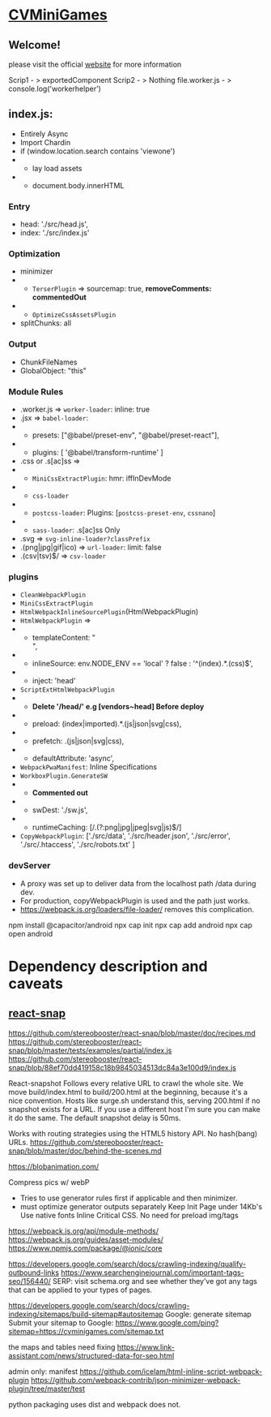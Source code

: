 # <a href="https://karpatic.github.io/CVminiGames.github.io/">CVMiniGames</a>

## Welcome! 

please visit the official [website](https://cvminigames.com/) for more information

Scrip1 - > exportedComponent
Scrip2 - > Nothing
file.worker.js - > console.log('workerhelper')

## index.js: 
- Entirely Async  
- Import Chardin
- if (window.location.search contains 'viewone')
- - lay load assets
- - document.body.innerHTML 


###  Entry
- head: './src/head.js',
- index: './src/index.js'

### Optimization
- minimizer
- - `TerserPlugin` => sourcemap: true, **removeComments: commentedOut**
- - `OptimizeCssAssetsPlugin`
- splitChunks: all

### Output
- ChunkFileNames
- GlobalObject: "this"

### Module Rules
- .worker.js => `worker-loader`: inline: true
- .jsx => `babel-loader`: 
- - presets: ["@babel/preset-env", "@babel/preset-react"], 
- - plugins: [ '@babel/transform-runtime' ]
- .css or .s[ac]ss => 
- - `MiniCssExtractPlugin`: hmr: iffInDevMode
- - `css-loader`
- - `postcss-loader`:  Plugins: [`postcss-preset-env`, `cssnano`]
- - `sass-loader`: .s[ac]ss Only
- .svg => `svg-inline-loader?classPrefix`
- .(png|jpg|gif|ico) => `url-loader`: limit: false
- .(csv|tsv)$/ => `csv-loader`

### plugins
- `CleanWebpackPlugin`
- `MiniCssExtractPlugin`
- `HtmlWebpackInlineSourcePlugin`(HtmlWebpackPlugin)
- `HtmlWebpackPlugin` =>
- - templateContent: "<!DOCTYPE html> <html lang="en"> <div id="head"></div> <body> <div id="body"></div> </body> </html>",
- - inlineSource: env.NODE_ENV == 'local' ? false : '^(index).*.(css)$', 
- - inject: 'head'
- `ScriptExtHtmlWebpackPlugin`
- - **Delete '/head/' e.g [vendors~head] Before deploy**
- - preload: (index|imported).*.(js|json|svg|css),
- - prefetch: .(js|json|svg|css),
- - defaultAttribute: 'async',
- `WebpackPwaManifest`: Inline Specifications
- `WorkboxPlugin.GenerateSW`
- - **Commented out**
- - swDest: './sw.js',
- - runtimeCaching: [/\.(?:png|jpg|jpeg|svg|js)$/]
- `CopyWebpackPlugin`: ['./src/data', './src/header.json', './src/error', './src/.htaccess',  './src/robots.txt' ] 

### devServer
- A proxy was set up to deliver data from the localhost path /data during dev.
- For production, copyWebpackPlugin is used and the path just works.
- https://webpack.js.org/loaders/file-loader/ removes this complication.




npm install @capacitor/android
npx cap init
npx cap add android
npx cap open android






# Dependency description and caveats

## [react-snap](https://github.com/stereobooster/react-snap/blob/master/doc/alternatives.md)

https://github.com/stereobooster/react-snap/blob/master/doc/recipes.md
https://github.com/stereobooster/react-snap/blob/master/tests/examples/partial/index.js
https://github.com/stereobooster/react-snap/blob/88ef70dd419158c18b9845034513dc84a3e100d9/index.js

React-snapshot Follows every relative URL to crawl the whole site.
We move build/index.html to build/200.html at the beginning, because it's a nice convention. 
Hosts like surge.sh understand this, serving 200.html if no snapshot exists for a URL. 
If you use a different host I'm sure you can make it do the same.
The default snapshot delay is 50ms.
  
Works with routing strategies using the HTML5 history API. No hash(bang) URLs.
https://github.com/stereobooster/react-snap/blob/master/doc/behind-the-scenes.md


https://blobanimation.com/

Compress pics w/ webP 
- Tries to use generator rules first if applicable and then minimizer. 
- must optimize generator outputs separately
Keep Init Page under 14Kb's 
Use native fonts
Inline Critical CSS.
No need for preload img/tags


https://webpack.js.org/api/module-methods/
https://webpack.js.org/guides/asset-modules/
https://www.npmjs.com/package/@ionic/core



https://developers.google.com/search/docs/crawling-indexing/qualify-outbound-links
https://www.searchenginejournal.com/important-tags-seo/156440/
SERP: visit schema.org and see whether they’ve got any tags that can be applied to your types of pages.


https://developers.google.com/search/docs/crawling-indexing/sitemaps/build-sitemap#autositemap
Google: generate sitemap
Submit your sitemap to Google: https://www.google.com/ping?sitemap=https://cvminigames.com/sitemap.txt

the maps and tables need fixing
https://www.link-assistant.com/news/structured-data-for-seo.html

admin only: 
manifest
https://github.com/icelam/html-inline-script-webpack-plugin
https://github.com/webpack-contrib/json-minimizer-webpack-plugin/tree/master/test

python packaging uses dist and webpack does not.